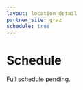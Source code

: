 ```yaml
---
layout: location_detail
partner_site: graz
schedule: true
---
```


# Schedule
Full schedule pending.
